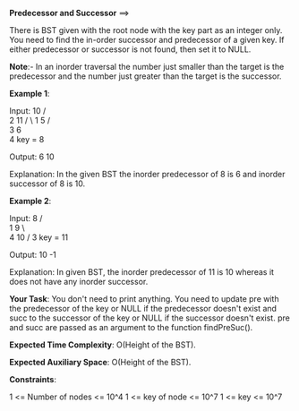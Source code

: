 **Predecessor and Successor** ==>

There is BST given with the root node with the key part as an integer only. You need to find the in-order successor and predecessor of a given key. If either predecessor or successor is not found, then set it to NULL.

**Note**:- In an inorder traversal the number just smaller than the target is the predecessor and the number just greater than the target is the successor. 

**Example 1**:

Input:
        10
      /   \
     2    11
   /  \ 
  1    5
      /  \
     3    6
      \
       4
key = 8

Output: 6 10

Explanation: 
In the given BST the inorder predecessor of 8 is 6 and inorder successor of 8 is 10.

**Example 2**:

Input:
      8
    /   \
   1     9
    \     \
     4    10
    /
   3
key = 11

Output: 10 -1

Explanation: 
In given BST, the inorder predecessor of 11 is 10 whereas it does not have any inorder successor.

**Your Task**: 
You don't need to print anything. You need to update pre with the predecessor of the key or NULL if the predecessor doesn't exist and succ to the successor of the key or NULL if the successor doesn't exist. pre and succ are passed as an argument to the function findPreSuc(). 

**Expected Time Complexity**: O(Height of the BST).

**Expected Auxiliary Space**: O(Height of the BST).

**Constraints**:

1 <= Number of nodes <= 10^4
1 <= key of node <= 10^7
1 <= key <= 10^7



